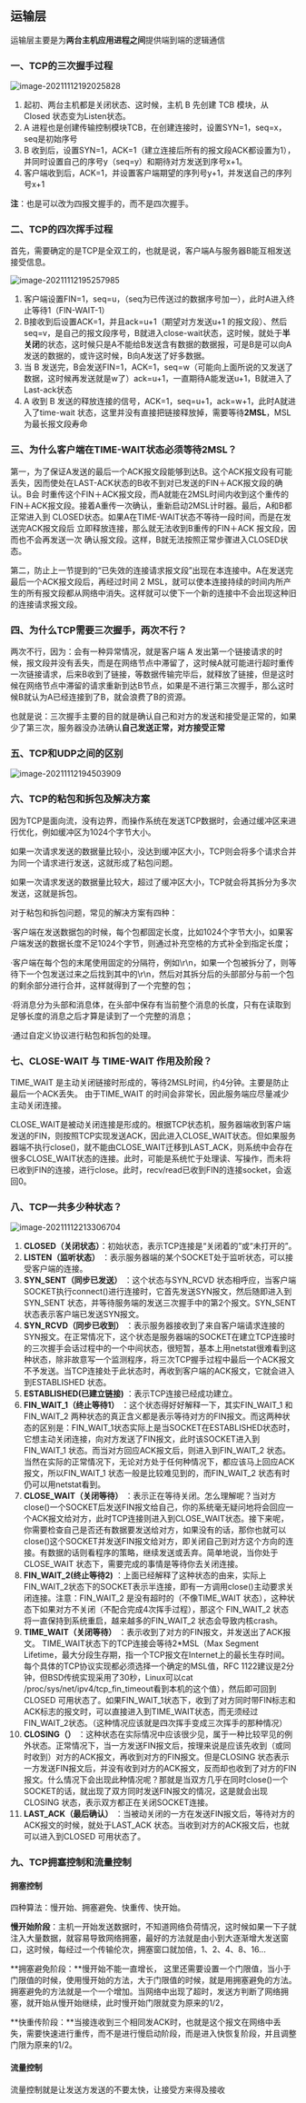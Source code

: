 ## 运输层

运输层主要是为**两台主机应用进程之间**提供端到端的逻辑通信

### 一、TCP的三次握手过程

![image-20211112192025828](https://gitee.com/dlutlgy/window_typora/raw/master/images/image-20211112192025828.png)

1. 起初、两台主机都是关闭状态、这时候，主机 B 先创建 TCB 模块，从 Closed 状态变为Listen状态。
2. A 进程也是创建传输控制模块TCB，在创建连接时，设置SYN=1，seq=x，seq是初始序号
3. B 收到后，设置SYN=1，ACK=1（建立连接后所有的报文段ACK都设置为1），并同时设置自己的序号y（seq=y）和期待对方发送到序号x+1。
4. 客户端收到后，ACK=1，并设置客户端期望的序列号y+1，并发送自己的序列号x+1

**注**：也是可以改为四报文握手的，而不是四次握手。

### 二、TCP的四次挥手过程

首先，需要确定的是TCP是全双工的，也就是说，客户端A与服务器B能互相发送接受信息。

![image-20211112195257985](https://gitee.com/dlutlgy/window_typora/raw/master/images/image-20211112195257985.png)

1. 客户端设置FIN=1，seq=u，（seq为已传送过的数据序号加一），此时A进入终止等待1（FIN-WAIT-1）
2. B接收到后设置ACK=1，并且ack=u+1（期望对方发送u+1 的报文段）、然后seq=v，是自己的报文段序号，B就进入close-wait状态，这时候，就处于**半关闭**的状态，这时候只是A不能给B发送含有数据的数据报，可是B是可以向A发送的数据的，或许这时候，B向A发送了好多数据。
3. 当 B 发送完，B会发送FIN=1，ACK=1，seq=w（可能向上面所说的又发送了数据，这时候再发送就是w了）ack=u+1，一直期待A能发送u+1，B就进入了Last-ack状态
4. A 收到 B 发送的释放连接的信号，ACK=1，seq=u+1，ack=w+1，此时A就进入了time-wait 状态，这里并没有直接把链接释放掉，需要等待**2MSL**，MSL为最长报文段寿命

### 三、为什么客户端在TIME-WAIT状态必须等待2MSL？

第一，为了保证A发送的最后一个ACK报文段能够到达B。这个ACK报文段有可能丢失，因而使处在LAST-ACK状态的B收不到对已发送的FIN＋ACK报文段的确认。B会 时重传这个FIN＋ACK报文段，而A就能在2MSL时间内收到这个重传的FIN＋ACK报文段。接着A重传一次确认，重新启动2MSL计时器。最后，A和B都正常进入到 CLOSED状态。如果A在TIME-WAIT状态不等待一段时间，而是在发送完ACK报文段后 立即释放连接，那么就无法收到B重传的FIN＋ACK 报文段，因而也不会再发送一次 确认报文段。这样，B就无法按照正常步骤进入CLOSED状态。

第二，防止上一节提到的“已失效的连接请求报文段”出现在本连接中。A在发送完最后一个ACK报文段后，再经过时间 2 MSL，就可以使本连接持续的时间内所产 生的所有报文段都从网络中消失。这样就可以使下一个新的连接中不会出现这种旧的连接请求报文段。

### 四、为什么TCP需要三次握手，两次不行？

两次不行，因为：会有一种异常情况，就是客户端 A 发出第一个链接请求的时候，报文段并没有丢失，而是在网络节点中滞留了，这时候A就可能进行超时重传一次链接请求，后来B收到了链接，等数据传输完毕后，就释放了链接，但是这时候在网络节点中滞留的请求重新到达B节点，如果是不进行第三次握手，那么这时候B就认为A已经连接到了B，就会浪费了B的资源。

也就是说：三次握手主要的目的就是确认自己和对方的发送和接受是正常的，如果少了第三次，服务器没办法确认**自己发送正常，对方接受正常**



### 五、TCP和UDP之间的区别

![image-20211112194503909](https://gitee.com/dlutlgy/window_typora/raw/master/images/image-20211112194503909.png)

### 六、TCP的粘包和拆包及解决方案

因为TCP是面向流，没有边界，而操作系统在发送TCP数据时，会通过缓冲区来进行优化，例如缓冲区为1024个字节大小。

如果一次请求发送的数据量比较小，没达到缓冲区大小，TCP则会将多个请求合并为同一个请求进行发送，这就形成了粘包问题。

如果一次请求发送的数据量比较大，超过了缓冲区大小，TCP就会将其拆分为多次发送，这就是拆包。

对于粘包和拆包问题，常见的解决方案有四种：

·客户端在发送数据包的时候，每个包都固定长度，比如1024个字节大小，如果客户端发送的数据长度不足1024个字节，则通过补充空格的方式补全到指定长度；

·客户端在每个包的末尾使用固定的分隔符，例如\r\n，如果一个包被拆分了，则等待下一个包发送过来之后找到其中的\r\n，然后对其拆分后的头部部分与前一个包的剩余部分进行合并，这样就得到了一个完整的包；

·将消息分为头部和消息体，在头部中保存有当前整个消息的长度，只有在读取到足够长度的消息之后才算是读到了一个完整的消息；

·通过自定义协议进行粘包和拆包的处理。

### 七、CLOSE-WAIT 与 TIME-WAIT 作用及阶段？

TIME_WAIT 是主动关闭链接时形成的，等待2MSL时间，约4分钟。主要是防止最后一个ACK丢失。 由于TIME_WAIT 的时间会非常长，因此服务端应尽量减少主动关闭连接。

CLOSE_WAIT是被动关闭连接是形成的。根据TCP状态机，服务器端收到客户端发送的FIN，则按照TCP实现发送ACK，因此进入CLOSE_WAIT状态。但如果服务器端不执行close()，就不能由CLOSE_WAIT迁移到LAST_ACK，则系统中会存在很多CLOSE_WAIT状态的连接。此时，可能是系统忙于处理读、写操作，而未将已收到FIN的连接，进行close。此时，recv/read已收到FIN的连接socket，会返回0。

### 八、TCP一共多少种状态？

![image-20211112213306704](https://gitee.com/dlutlgy/window_typora/raw/master/images/image-20211112213306704.png)

1. **CLOSED（关闭状态）**：初始状态，表示TCP连接是“关闭着的”或“未打开的”。
2. **LISTEN（监听状态）** ：表示服务器端的某个SOCKET处于监听状态，可以接受客户端的连接。
3. **SYN_SENT（同步已发送）** ：这个状态与SYN_RCVD 状态相呼应，当客户端SOCKET执行connect()进行连接时，它首先发送SYN报文，然后随即进入到SYN_SENT 状态，并等待服务端的发送三次握手中的第2个报文。SYN_SENT 状态表示客户端已发送SYN报文。
4. **SYN_RCVD（同步已收到）** ：表示服务器接收到了来自客户端请求连接的SYN报文。在正常情况下，这个状态是服务器端的SOCKET在建立TCP连接时的三次握手会话过程中的一个中间状态，很短暂，基本上用netstat很难看到这种状态，除非故意写一个监测程序，将三次TCP握手过程中最后一个ACK报文不予发送。当TCP连接处于此状态时，再收到客户端的ACK报文，它就会进入到ESTABLISHED 状态。
5. **ESTABLISHED(已建立链接)** ：表示TCP连接已经成功建立。
6. **FIN_WAIT_1（终止等待1）** ：这个状态得好好解释一下，其实FIN_WAIT_1 和FIN_WAIT_2 两种状态的真正含义都是表示等待对方的FIN报文。而这两种状态的区别是：FIN_WAIT_1状态实际上是当SOCKET在ESTABLISHED状态时，它想主动关闭连接，向对方发送了FIN报文，此时该SOCKET进入到FIN_WAIT_1 状态。而当对方回应ACK报文后，则进入到FIN_WAIT_2 状态。当然在实际的正常情况下，无论对方处于任何种情况下，都应该马上回应ACK报文，所以FIN_WAIT_1 状态一般是比较难见到的，而FIN_WAIT_2 状态有时仍可以用netstat看到。
7. **CLOSE_WAIT（关闭等待）** ：表示正在等待关闭。怎么理解呢？当对方close()一个SOCKET后发送FIN报文给自己，你的系统毫无疑问地将会回应一个ACK报文给对方，此时TCP连接则进入到CLOSE_WAIT状态。接下来呢，你需要检查自己是否还有数据要发送给对方，如果没有的话，那你也就可以close()这个SOCKET并发送FIN报文给对方，即关闭自己到对方这个方向的连接。有数据的话则看程序的策略，继续发送或丢弃。简单地说，当你处于CLOSE_WAIT 状态下，需要完成的事情是等待你去关闭连接。
8. **FIN_WAIT_2(终止等待2)** ：上面已经解释了这种状态的由来，实际上FIN_WAIT_2状态下的SOCKET表示半连接，即有一方调用close()主动要求关闭连接。注意：FIN_WAIT_2 是没有超时的（不像TIME_WAIT 状态），这种状态下如果对方不关闭（不配合完成4次挥手过程），那这个 FIN_WAIT_2 状态将一直保持到系统重启，越来越多的FIN_WAIT_2 状态会导致内核crash。
9. **TIME_WAIT（关闭等待）** ：表示收到了对方的FIN报文，并发送出了ACK报文。 TIME_WAIT状态下的TCP连接会等待2*MSL（Max Segment Lifetime，最大分段生存期，指一个TCP报文在Internet上的最长生存时间。每个具体的TCP协议实现都必须选择一个确定的MSL值，RFC 1122建议是2分钟，但BSD传统实现采用了30秒，Linux可以cat /proc/sys/net/ipv4/tcp_fin_timeout看到本机的这个值），然后即可回到CLOSED 可用状态了。如果FIN_WAIT_1状态下，收到了对方同时带FIN标志和ACK标志的报文时，可以直接进入到TIME_WAIT状态，而无须经过FIN_WAIT_2状态。（这种情况应该就是四次挥手变成三次挥手的那种情况）
10. **CLOSING（）** ：这种状态在实际情况中应该很少见，属于一种比较罕见的例外状态。正常情况下，当一方发送FIN报文后，按理来说是应该先收到（或同时收到）对方的ACK报文，再收到对方的FIN报文。但是CLOSING 状态表示一方发送FIN报文后，并没有收到对方的ACK报文，反而却也收到了对方的FIN报文。什么情况下会出现此种情况呢？那就是当双方几乎在同时close()一个SOCKET的话，就出现了双方同时发送FIN报文的情况，这是就会出现CLOSING 状态，表示双方都正在关闭SOCKET连接。
11. **LAST_ACK（最后确认）** ：当被动关闭的一方在发送FIN报文后，等待对方的ACK报文的时候，就处于LAST_ACK 状态。当收到对方的ACK报文后，也就可以进入到CLOSED 可用状态了。

### 九、TCP拥塞控制和流量控制

#### 拥塞控制

四种算法：慢开始、拥塞避免、快重传、快开始。

**慢开始阶段**：主机一开始发送数据时，不知道网络负荷情况，这时候如果一下子就注入大量数据，就容易导致网络拥塞，最好的方法就是由小到大逐渐增大发送窗口，这时候，每经过一个传输伦次，拥塞窗口就加倍，1、2、4、8、16...

**拥塞避免阶段：**慢开始不能一直增长， 这里还需要设置一个门限值，当小于门限值的时候，使用慢开始的方法，大于门限值的时候，就是用拥塞避免的方法。拥塞避免的方法就是一个一个增加。当网络中出现了超时，发送方判断了网络拥塞，就开始从慢开始继续，此时慢开始门限就变为原来的1/2，

**快重传阶段：**当接连收到三个相同发ACK时，也就是这个报文在网络中丢失，需要快速进行重传，而不是进行慢启动阶段，而是进入快恢复阶段，并且调整门限为原来的1/2。

#### 流量控制

流量控制就是让发送方发送的不要太快，让接受方来得及接收